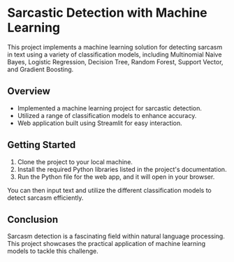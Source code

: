# Sarcastic Detection with Machine Learning

This project implements a machine learning solution for detecting sarcasm in text using a variety of classification models, including Multinomial Naive Bayes, Logistic Regression, Decision Tree, Random Forest, Support Vector, and Gradient Boosting.

## Overview

- Implemented a machine learning project for sarcastic detection.
- Utilized a range of classification models to enhance accuracy.
- Web application built using Streamlit for easy interaction.

## Getting Started

1. Clone the project to your local machine.
2. Install the required Python libraries listed in the project's documentation.
3. Run the Python file for the web app, and it will open in your browser.

You can then input text and utilize the different classification models to detect sarcasm efficiently.

## Conclusion

Sarcasm detection is a fascinating field within natural language processing. This project showcases the practical application of machine learning models to tackle this challenge.
